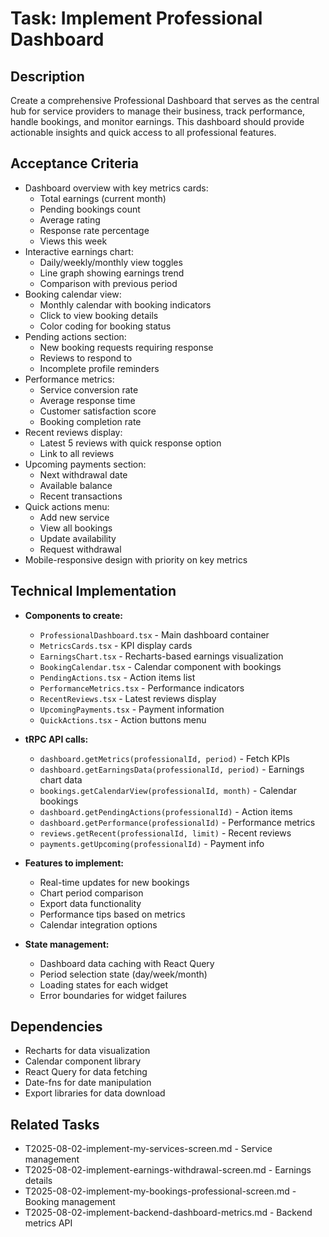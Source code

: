 # Task: Implement Professional Dashboard

## Description
Create a comprehensive Professional Dashboard that serves as the central hub for service providers to manage their business, track performance, handle bookings, and monitor earnings. This dashboard should provide actionable insights and quick access to all professional features.

## Acceptance Criteria
* Dashboard overview with key metrics cards:
  - Total earnings (current month)
  - Pending bookings count
  - Average rating
  - Response rate percentage
  - Views this week
* Interactive earnings chart:
  - Daily/weekly/monthly view toggles
  - Line graph showing earnings trend
  - Comparison with previous period
* Booking calendar view:
  - Monthly calendar with booking indicators
  - Click to view booking details
  - Color coding for booking status
* Pending actions section:
  - New booking requests requiring response
  - Reviews to respond to
  - Incomplete profile reminders
* Performance metrics:
  - Service conversion rate
  - Average response time
  - Customer satisfaction score
  - Booking completion rate
* Recent reviews display:
  - Latest 5 reviews with quick response option
  - Link to all reviews
* Upcoming payments section:
  - Next withdrawal date
  - Available balance
  - Recent transactions
* Quick actions menu:
  - Add new service
  - View all bookings
  - Update availability
  - Request withdrawal
* Mobile-responsive design with priority on key metrics

## Technical Implementation
* **Components to create:**
  - `ProfessionalDashboard.tsx` - Main dashboard container
  - `MetricsCards.tsx` - KPI display cards
  - `EarningsChart.tsx` - Recharts-based earnings visualization
  - `BookingCalendar.tsx` - Calendar component with bookings
  - `PendingActions.tsx` - Action items list
  - `PerformanceMetrics.tsx` - Performance indicators
  - `RecentReviews.tsx` - Latest reviews display
  - `UpcomingPayments.tsx` - Payment information
  - `QuickActions.tsx` - Action buttons menu

* **tRPC API calls:**
  - `dashboard.getMetrics(professionalId, period)` - Fetch KPIs
  - `dashboard.getEarningsData(professionalId, period)` - Earnings chart data
  - `bookings.getCalendarView(professionalId, month)` - Calendar bookings
  - `dashboard.getPendingActions(professionalId)` - Action items
  - `dashboard.getPerformance(professionalId)` - Performance metrics
  - `reviews.getRecent(professionalId, limit)` - Recent reviews
  - `payments.getUpcoming(professionalId)` - Payment info

* **Features to implement:**
  - Real-time updates for new bookings
  - Chart period comparison
  - Export data functionality
  - Performance tips based on metrics
  - Calendar integration options

* **State management:**
  - Dashboard data caching with React Query
  - Period selection state (day/week/month)
  - Loading states for each widget
  - Error boundaries for widget failures

## Dependencies
* Recharts for data visualization
* Calendar component library
* React Query for data fetching
* Date-fns for date manipulation
* Export libraries for data download

## Related Tasks
* T2025-08-02-implement-my-services-screen.md - Service management
* T2025-08-02-implement-earnings-withdrawal-screen.md - Earnings details
* T2025-08-02-implement-my-bookings-professional-screen.md - Booking management
* T2025-08-02-implement-backend-dashboard-metrics.md - Backend metrics API
